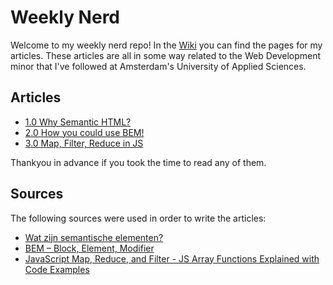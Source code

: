 # Weekly Nerd
Welcome to my weekly nerd repo! In the [Wiki](https://github.com/mich97/weekly-nerd-1920/wiki) you can find the pages for my articles. These articles are all in some way related to the Web Development minor that I've followed at Amsterdam's University of Applied Sciences.

## Articles
* [1.0 Why Semantic HTML?](https://github.com/mich97/weekly-nerd-1920/wiki/1.0-Why-Semantic-HTML%3F)
* [2.0 How you could use BEM!](https://github.com/mich97/weekly-nerd-1920/wiki/2.0-How-you-could-use-BEM!)
* [3.0 Map, Filter, Reduce in JS](https://github.com/mich97/weekly-nerd-1920/wiki/3.0-Map,-Filter-and-Reduce-in-JS)

Thankyou in advance if you took the time to read any of them.

## Sources
The following sources were used in order to write the articles:
* [Wat zijn semantische elementen?](https://www.modernways.be/myap/it/page/programming/html/Semantische%20HTML.html)
* [BEM – Block, Element, Modifier](https://www.ezrabotter.com/blog/bem-block-element-modifier/)
* [JavaScript Map, Reduce, and Filter - JS Array Functions Explained with Code Examples](https://www.freecodecamp.org/news/javascript-map-reduce-and-filter-explained-with-examples/)

